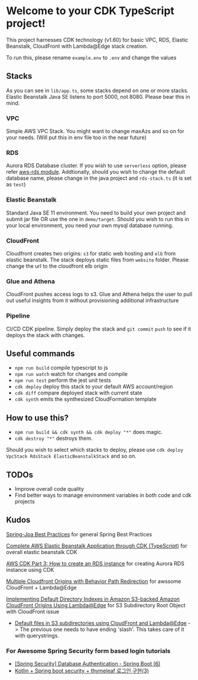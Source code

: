 # Welcome to your CDK TypeScript project!

This project harnesses CDK technology (v1.60) for basic VPC, RDS, Elastic Beanstalk, CloudFront with Lambda@Edge stack creation.

To run this, please rename `example.env` to `.env` and change the values

## Stacks
As you can see in `lib/app.ts`, some stacks depend on one or more stacks. 
Elastic Beanstalk Java SE listens to port 5000, not 8080. Please bear this in mind. 

### VPC
Simple AWS VPC Stack. You might want to change maxAzs and so on for your needs. (Will put this in env file too in the near future)

### RDS
Aurora RDS Database cluster. If you wish to use `serverless` option, please refer [aws-rds module](https://docs.aws.amazon.com/cdk/api/latest/docs/aws-rds-readme.html). Addtionally, should you wish to change the default database name, please change in the java project and `rds-stack.ts` (it is set as `test`)

### Elastic Beanstalk
Standard Java SE 11 environment. You need to build your own project and submit jar file OR use the one in `demo/target`. Should you wish to run this in your local environment, you need your own mysql database running. 

### CloudFront
Cloudfront creates two origins: `s3` for static web hosting and `elb` from elastic beanstalk. The stack deploys static files from `website` folder. Please change the url to the cloudfront elb origin

### Glue and Athena
CloudFront pushes access logs to s3. Glue and Athena helps the user to pull out useful insights from it without provisioning additional infrastructure

### Pipeline
CI/CD CDK pipeline. Simply deploy the stack and `git commit` `push` to see if it deploys the stack with changes.

## Useful commands

 * `npm run build`   compile typescript to js
 * `npm run watch`   watch for changes and compile
 * `npm run test`    perform the jest unit tests
 * `cdk deploy`      deploy this stack to your default AWS account/region
 * `cdk diff`        compare deployed stack with current state
 * `cdk synth`       emits the synthesized CloudFormation template

## How to use this?

 * `npm run build && cdk synth && cdk deploy "*"` does magic.
 * `cdk destroy "*"` destroys them. 

 Should you wish to select which stacks to deploy, please use `cdk deploy VpcStack RdsStack ElasticBeanstalkStack` and so on.

## TODOs

 * Improve overall code quality
 * Find better ways to manage environment variables in both code and cdk projects


## Kudos
[Spring-Jpa Best Practices](https://github.com/cheese10yun/spring-jpa-best-practices) for general Spring Best Practices

[Complete AWS Elastic Beanstalk Application through CDK (TypeScript)](https://medium.com/@joshmustill/complete-node-js-aws-elastic-beanstalk-application-packaging-through-cdk-in-typescript-e91b7ffe4928) for overall elastic beanstalk CDK

[AWS CDK Part 3: How to create an RDS instance](https://blog.codecentric.de/en/2019/11/aws-cdk-part-3-how-to-create-an-rds-instance/) for creating Aurora RDS instance using CDK

[Multiple Cloudfront Origins with Behavior Path Redirection](https://stackoverflow.com/questions/31567994/multiple-cloudfront-origins-with-behavior-path-redirection) for awssome CloudFront + Lambda@Edge 

[Implementing Default Directory Indexes in Amazon S3-backed Amazon CloudFront Origins Using Lambda@Edge](https://aws.amazon.com/blogs/compute/implementing-default-directory-indexes-in-amazon-s3-backed-amazon-cloudfront-origins-using-lambdaedge/) for S3 Subdirectory Root Object with CloudFront issue
 * [Default files in S3 subdirectories using CloudFront and Lambda@Edge](https://medium.com/@chrispointon/default-files-in-s3-subdirectories-using-cloudfront-and-lambda-edge-941100a3c629) -> The previous one needs to have ending 'slash'. This takes care of it with querystrings.

### For Awesome Spring Security form based login tutorials
 * [[Spring Security] Database Authentication - Spring Boot (6)](https://velog.io/@minholee_93/Spring-Security-Database-Authentication-Spring-Boot-6)
 * [Kotlin + Spring boot security + thymeleaf 로그인 구현(3)](https://bob-full.tistory.com/9)